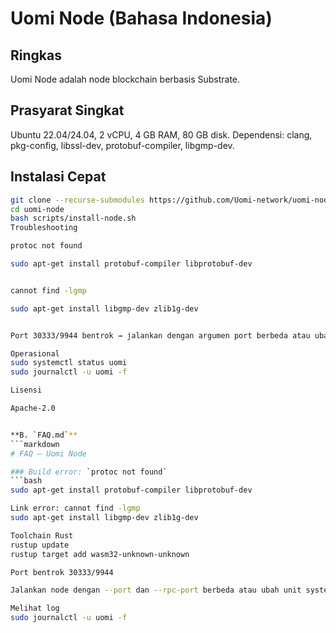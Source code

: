 # Uomi Node (Bahasa Indonesia)

## Ringkas
Uomi Node adalah node blockchain berbasis Substrate.

## Prasyarat Singkat
Ubuntu 22.04/24.04, 2 vCPU, 4 GB RAM, 80 GB disk.
Dependensi: clang, pkg-config, libssl-dev, protobuf-compiler, libgmp-dev.


## Instalasi Cepat
```bash
git clone --recurse-submodules https://github.com/Uomi-network/uomi-node.git
cd uomi-node
bash scripts/install-node.sh
Troubleshooting

protoc not found

sudo apt-get install protobuf-compiler libprotobuf-dev


cannot find -lgmp

sudo apt-get install libgmp-dev zlib1g-dev


Port 30333/9944 bentrok → jalankan dengan argumen port berbeda atau ubah unit systemd.

Operasional
sudo systemctl status uomi
sudo journalctl -u uomi -f

Lisensi

Apache-2.0


**B. `FAQ.md`**
```markdown
# FAQ – Uomi Node

### Build error: `protoc not found`
```bash
sudo apt-get install protobuf-compiler libprotobuf-dev

Link error: cannot find -lgmp
sudo apt-get install libgmp-dev zlib1g-dev

Toolchain Rust
rustup update
rustup target add wasm32-unknown-unknown

Port bentrok 30333/9944

Jalankan node dengan --port dan --rpc-port berbeda atau ubah unit systemd.

Melihat log
sudo journalctl -u uomi -f

